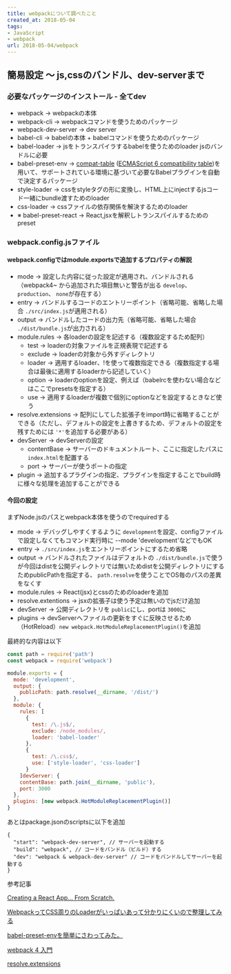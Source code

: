 ```yaml
---
title: webpackについて調べたこと
created_at: 2018-05-04
tags: 
- JavaScript
- webpack
url: 2018-05-04/webpack
---
```


## 簡易設定 〜 js,cssのバンドル、dev-serverまで
### 必要なパッケージのインストール - 全てdev
- webpack → webpackの本体
- webpack-cli → webpackコマンドを使うためのパッケージ
- webpack-dev-server → dev server
- babel-cli → babelの本体 + babelコマンドを使うためのパッケージ
- babel-loader → jsをトランスパイラするbabelを使うためのloader jsのバンドルに必要
- babel-preset-env → [compat-table](https://github.com/kangax/compat-table) ([ECMAScript 6 compatibility table](https://kangax.github.io/compat-table/es6/))を用いて、サポートされている環境に基づいて必要なBabelプラグインを自動で決定するパッケージ
- style-loader → cssをstyleタグの形に変換し、HTML上にinjectするjsコード一緒にbundle渡すためのloader
- css-loader → cssファイルの依存関係を解決するためのloader
- ※ babel-preset-react → React,jsxを解釈しトランスパイルするためのpreset

### webpack.config.jsファイル

#### webpack.configではmodule.exportsで追加するプロパティの解説
- mode → 設定した内容に従った設定が適用され、バンドルされる（webpack4~ から追加された項目無いと警告が出る `develop`、`production`、 `none`が存在する）
- entry → バンドルするコードのエントリーポイント（省略可能、省略した場合 `./src/index.js`が適用される）
- output → バンドルしたコードの出力先（省略可能、省略した場合 `./dist/bundle.js`が出力される）
- module.rules → 各loaderの設定を記述する（複数設定するため配列）
  - test → loaderの対象ファイルを正規表現で記述する
  - exclude → loaderの対象から外すディレクトリ
  - loader → 適用するloader、!を使って複数指定できる（複数指定する場合は最後に適用するloaderから記述していく）
  - option → loaderのoptionを設定、例えば（babelrcを使わない場合などはここでpresetsを指定する）
  - use → 適用するloaderが複数で個別にoptionなどを設定するときなど使う
- resolve.extensions → 配列にしてした拡張子をimport時に省略することができる（ただし、デフォルトの設定を上書きするため、デフォルトの設定を残すためには `'*'`を追加する必要がある）
- devServer → devServerの設定
  - contentBase → サーバーのドキュメントルート、ここに指定したパスに `index.html`を配置する
  - port → サーバーが使うポートの指定
- plugin → 追加するプラグインの指定、プラグインを指定することでbuild時に様々な処理を追加することができる

#### 今回の設定
まずNode.jsのパスとwebpack本体を使うのでrequiredする

- mode → デバッグしやすくするように `development`を設定、configファイルで設定しなくてもコマンド実行時に --mode 'development'などでもOK
- entry → `./src/index.js`をエントリーポイントにするため省略
- output → バンドルされたファイルはデフォルトの `./dist/bundle.js`で使うが今回はdistを公開ディレクトリでは無いためdistを公開ディレクトリにするためpublicPathを指定する、 `path.resolve`を使うことでOS毎のパスの差異をなくす
- module.rules → React(jsx)とcssのためのloaderを追加
- resolve.extentions → jsxの拡張子は使う予定は無いのでjsだけ追加
- devServer → 公開ディレクトリを `public`にし、portは `3000`に
- plugins → devServerへファイルの更新をすぐに反映させるため（HotReload）`new webpack.HotModuleReplacementPlugin()`を追加

最終的な内容は以下
```js
const path = require('path')
const webpack = require('webpack')

module.exports = {
  mode: 'development',
  output: {
    publicPath: path.resolve(__dirname, '/dist/')
  },
  module: {
    rules: [
      {
        test: /\.js$/,
        exclude: /node_modules/,
        loader: 'babel-loader'
      },
      {
        test: /\.css$/,
        use: ['style-loader', 'css-loader']
      }
    ]devServer: {
    contentBase: path.join(__dirname, 'public'),
    port: 3000
  },
  plugins: [new webpack.HotModuleReplacementPlugin()]
}
```

あとはpackage.jsonのscriptsに以下を追加
```json5
{
  "start": "webpack-dev-server", // サーバーを起動する
  "build": "webpack", // コードをバンドル（ビルド）する
  "dev": "webpack & webpack-dev-server" // コードをバンドルしてサーバーを起動する
}
```

参考記事

[Creating a React App… From Scratch.](https://medium.com/@JedaiSaboteur/creating-a-react-app-from-scratch-f3c693b84658)

[WebpackってCSS周りのLoaderがいっぱいあって分かりにくいので整理してみる](https://qiita.com/shuntksh/items/bb5cbea40a343e2e791a)

[babel-preset-envを簡単にさわってみた。](https://qiita.com/ryuone/items/13f5d450c3865709ba10)

[webpack 4 入門](https://qiita.com/soarflat/items/28bf799f7e0335b68186)

[resolve.extensions](https://webpack.js.org/configuration/resolve/#resolve-extensions)
